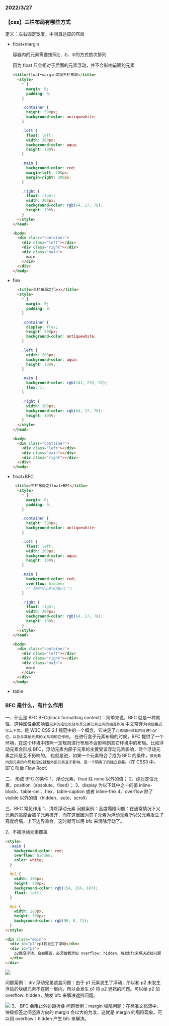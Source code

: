 ### 2022/3/27

### 【css】三栏布局有哪些方式

定义：左右固定宽度，中间自适应的布局

- float+margin

  容器内的元素需要按照`左、右、中`的方式依次排列

  因为 float 只会相对于后面的元素浮动，并不会影响前面的元素

  ```html
  <title>float+margin实现三栏布局</title>
    <style>
      * {
        margin: 0;
        padding: 0;
      }

      .container {
        height: 500px;
        background-color: antiquewhite;
      }

      .left {
        float: left;
        width: 200px;
        background-color: aqua;
        height: 100%;
      }

      .main {
        background-color: red;
        margin-left: 200px;
        margin-right: 200px;
      }

      .right {
        float: right;
        width: 200px;
        background-color: rgb(64, 17, 78);
        height: 100%;
      }
    </style>
  </head>

  <body>
    <div class="container">
      <div class="left"></div>
      <div class="right"></div>
      <div class="main">
        main
      </div>
    </div>
  </body>
  ```

- flex

  ```html
    <title>三栏布局之flex</title>
    <style>
      * {
        margin: 0;
        padding: 0;
      }

      .container {
        display: flex;
        height: 500px;
        background-color: antiquewhite;
      }

      .left {
        width: 200px;
        background-color: aqua;
        height: 100%;
      }

      .main {
        background-color: rgb(241, 239, 92);
        flex: 1;
      }

      .right {
        width: 200px;
        background-color: rgb(64, 17, 78);
        height: 100%;
      }
    </style>
  </head>

  <body>
    <div class="container">
      <div class="left"></div>
      <div class="main"></div>
      <div class="right"></div>
    </div>
  </body>
  ```

- float+BFC

  ```html
   <title>三栏布局之float+BFC</title>
    <style>
      * {
        margin: 0;
        padding: 0;
      }

      .container {
        height: 500px;
        background-color: antiquewhite;
      }

      .left {
        float: left;
        width: 200px;
        background-color: aqua;
        height: 100%;
      }

      .main {
        background-color: red;
        overflow: hidden;
        /* 给中间元素形成BFC */
      }

      .right {
        float: right;
        width: 200px;
        background-color: rgb(64, 17, 78);
        height: 100%;
      }
    </style>
  </head>

  <body>
    <div class="container">
      <div class="left"></div>
      <div class="right"></div>
      <div class="main">
        main
      </div>
    </div>
  </body>
  ```

- table

### BFC 是什么，有什么作用

一、什么是 BFC
BFC(block formatting context）：简单来说，BFC 就是一种属性，这种属性会影响着`元素的定位以及与其兄弟元素之间的相互作用`
中文常译为`块级格式化上下文`。是 W3C CSS 2.1 规范中的一个概念，它决定了`元素如何对其内容进行定位，以及与其他元素的关系和相互作用`。 在进行盒子元素布局的时候，BFC 提供了一个环境，在这个环境中按照一定规则进行布局不会影响到其它环境中的布局。比如浮动元素会形成 BFC，浮动元素内部子元素的主要受该浮动元素影响，两个浮动元素之间是互不影响的。 也就是说，如果一个元素符合了成为 BFC 的条件，`该元素内部元素的布局和定位就和外部元素互不影响，是一个隔离了的独立容器。`（在 CSS3 中，BFC 叫做 Flow Root）

二、 形成 BFC 的条件
1、浮动元素，float 除 none 以外的值；
2、绝对定位元素，position（absolute，fixed）；
3、display 为以下其中之一的值 inline-block、table-cell、flex、table-caption 或者 inline-flex
4、overflow 除了 visible 以外的值（hidden，auto，scroll）

三、BFC 常见作用
1、清除浮动元素
问题案例：高度塌陷问题：在通常情况下父元素的高度会被子元素撑开，而在这里因为其子元素为浮动元素所以父元素发生了高度坍塌，上下边界重合。这时就可以用 bfc 来清除浮动了。

2、不被浮动元素覆盖

```html
<style>
  .main {
    background-color: red;
    overflow: hidden;
    color: white;
  }

  #p1 {
    width: 300px;
    height: 200px;
    background-color: rgb(154, 154, 187);
    float: left;
  }

  #p2 {
    width: 200px;
    height: 100px;
    background-color: rgb(90, 0, 71);
  }
</style>

<div class="main">
  <div id="p1">p1我发生了浮动</div>
  <div id="p2">
    p2我没浮动，会被覆盖，必须给我添加 overflow: hidden，触发bfc来解决遮挡问题
  </div>
</div>
```

![](/img/1.png)

问题案例： div 浮动兄弟遮盖问题：由于 p1 元素发生了浮动，所以和 p2 未发生浮动的块级元素不在同一层内，所以会发生 p1 将 p2 遮挡的问题。可以给 p2 加 overflow: hidden，触发 bfc 来解决遮挡问题。

![](./img/2.png)
3、 BFC 会阻止外边距折叠
问题案例：margin 塌陷问题：在标准文档流中，块级标签之间竖直方向的 margin 会以大的为准，这就是 margin 的塌陷现象。可以用 overflow：hidden 产生 bfc 来解决。
